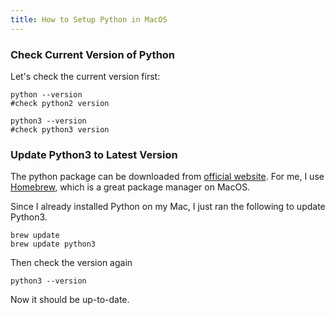 ```yaml
---
title: How to Setup Python in MacOS
---
```



### Check Current Version of Python

Let's check the current version first:

```
python --version
#check python2 version

python3 --version
#check python3 version
```

### Update Python3 to Latest Version

The python package can be downloaded from [official website](https://www.python.org).
For me, I use [Homebrew](https://brew.sh), which is a great package manager on MacOS.

Since I already installed Python on my Mac, I just ran the following to update Python3.

```
brew update
brew update python3
```

Then check the version again
```
python3 --version
```

Now it should be up-to-date.
